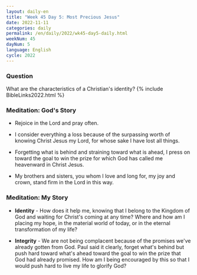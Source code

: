 ```yaml
---
layout: daily-en
title: "Week 45 Day 5: Most Precious Jesus"
date: 2022-11-11
categories: daily
permalink: /en/daily/2022/wk45-day5-daily.html
weekNum: 45
dayNum: 5
language: English
cycle: 2022
---
```


### Question     
What are the characteristics of a Christian's identity?
{% include BibleLinks2022.html %} 

### Meditation: God's Story   
+ Rejoice in the Lord and pray often. 

+ I consider everything a loss because of the surpassing worth of knowing Christ Jesus my Lord, for whose sake I have lost all things. 

+ Forgetting what is behind and straining toward what is ahead, I press on toward the goal to win the prize for which God has called me heavenward in Christ Jesus. 

+ My brothers and sisters, you whom I love and long for, my joy and crown, stand firm in the Lord in this way. 

### Meditation: My Story   
+ **Identity** - How does it help me, knowing that I belong to the Kingdom of God and waiting for Christ's coming at any time? Where and how am I placing my hope, in the material world of today, or in the eternal transformation of my life? 

+ **Integrity** - We are not being complacent because of the promises we've already gotten from God. Paul said it clearly, forget what's behind but push hard toward what's ahead toward the goal to win the prize that God had already promised. How am I being encouraged by this so that I would push hard to live my life to glorify God? 
